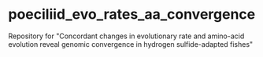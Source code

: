# poeciliid_evo_rates_aa_convergence

Repository for "Concordant changes in evolutionary rate and amino-acid evolution reveal genomic convergence in hydrogen sulfide-adapted fishes"
